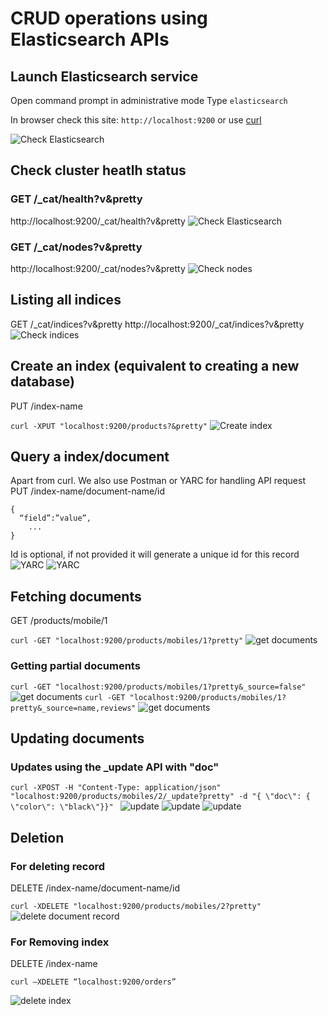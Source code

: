 # CRUD operations using Elasticsearch APIs

## Launch Elasticsearch service  

Open command prompt in administrative mode 
Type `elasticsearch`

In browser check this site: `http://localhost:9200` or use [curl](https://curl.haxx.se/)

![Check Elasticsearch](/images/1_check_elasticsearch.jpg)

## Check cluster heatlh status 

### GET /_cat/health?v&pretty 
http://localhost:9200/_cat/health?v&pretty 
![Check Elasticsearch](/images/2_health.jpg)

### GET /_cat/nodes?v&pretty 
http://localhost:9200/_cat/nodes?v&pretty 
![Check nodes](/images/3_nodes.jpg)
 
## Listing all indices 
GET /_cat/indices?v&pretty 
http://localhost:9200/_cat/indices?v&pretty 
![Check indices](/images/4_list_indices.jpg)


## Create an index (equivalent to creating a new database) 

PUT /index-name

`curl -XPUT "localhost:9200/products?&pretty"`
![Create index](/images/5_put_index.jpg)


##  Query a index/document 
Apart from curl. We also use Postman or YARC for handling API request
PUT /index-name/document-name/id

```
{ 
  “field”:”value”, 
    ... 
}
```
Id is optional, if not provided it will generate a unique id for this record
![YARC](/images/6_YARC.jpg)
![YARC](/images/7_YARC_resp.jpg)


## Fetching  documents 

GET /products/mobile/1 

`curl -GET "localhost:9200/products/mobiles/1?pretty"`
![get documents](/images/8_quiery_mobiles.jpg)


### Getting partial documents 

`curl -GET "localhost:9200/products/mobiles/1?pretty&_source=false"`
![get documents](/images/9_query_filer.jpg)
`curl -GET "localhost:9200/products/mobiles/1?pretty&_source=name,reviews"`
![get documents](/images/10_query_filer_2.jpg)

## Updating documents 

### Updates using the _update API with "doc" 

`curl -XPOST -H "Content-Type: application/json" "localhost:9200/products/mobiles/2/_update?pretty" -d "{ \"doc\": { \"color\": \"black\"}}" `
![update](/images/11_update_record.jpg)
![ update](/images/12_update_yarc_!.jpg)
![ update](/images/12_update_yarc_2.jpg)

## Deletion 

### For deleting record

DELETE /index-name/document-name/id
  
`curl -XDELETE "localhost:9200/products/mobiles/2?pretty"`
![delete document record](/images/13_delete_1.jpg)

### For Removing index

DELETE /index-name

`curl –XDELETE “localhost:9200/orders”`

![delete index](/images/13_delete_index.jpg)

